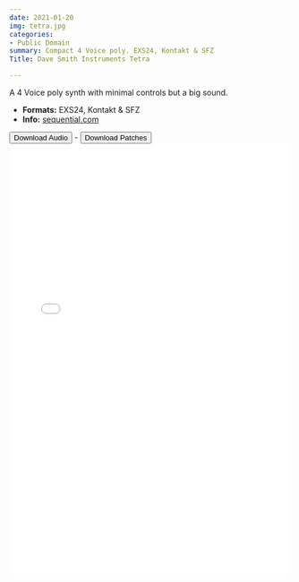 ```yaml
---
date: 2021-01-20
img: tetra.jpg
categories:
- Public Domain
summary: Compact 4 Voice poly. EXS24, Kontakt & SFZ
Title: Dave Smith Instruments Tetra

---
```

A 4 Voice poly synth with minimal controls but a big sound. 

-   **Formats:** EXS24, Kontakt & SFZ
-   **Info:** [sequential.com](https://www.sequential.com/product/tetra/)



<div class="buttons"> <a href="https://www.dropbox.com/sh/mz23awduakch5ub/AAAKjIp1oTil0qY-YynbYt5da?dl=0"> <button>Download Audio</button></a> - <a href="https://github.com/publicsamples/DSI-Tetra"> <button>Download Patches</button></a></div>



<iframe width="100%" height="770px" src="/Demos/demos/dsitetra.html" frameborder="0" allow="accelerometer; autoplay; clipboard-write; encrypted-media; gyroscope; picture-in-picture" allowfullscreen></iframe>